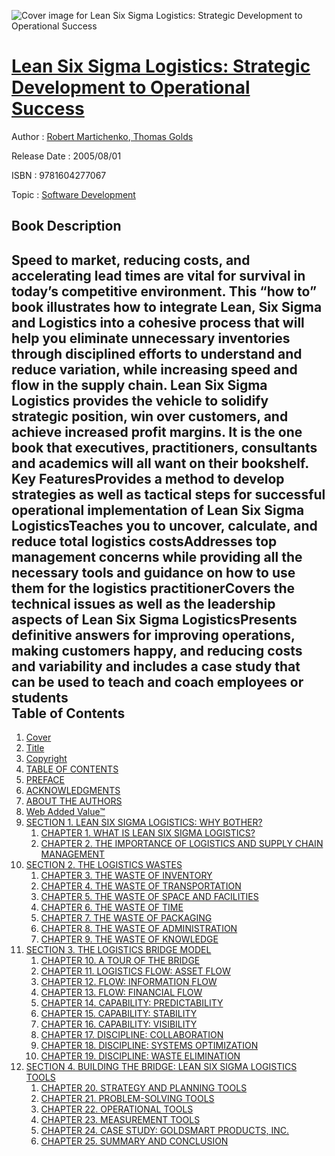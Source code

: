 ![Cover image for Lean Six Sigma Logistics: Strategic Development to Operational Success](https://imgdetail.ebookreading.net/cover/cover/software_development/EB9781604277067.jpg)

[Lean Six Sigma Logistics: Strategic Development to Operational Success](https://ebookreading.net/view/book/Lean+Six+Sigma+Logistics%3A+Strategic+Development+to+Operational+Success-EB9781604277067_1.html "Lean Six Sigma Logistics: Strategic Development to Operational Success")
====================================================================================================================

Author : [Robert Martichenko](https://ebookreading.net/search/author/Robert+Martichenko),[ Thomas Golds](https://ebookreading.net/search/author/+Thomas+Golds)

Release Date : 2005/08/01

ISBN : 9781604277067

Topic : [Software Development](https://ebookreading.net/search/category/software-development)

Book Description
-----------------

Speed to market, reducing costs, and accelerating lead times are vital for survival in today’s competitive environment. This “how to” book illustrates how to integrate Lean, Six Sigma and Logistics into a cohesive process that will help you eliminate unnecessary inventories through disciplined efforts to understand and reduce variation, while increasing speed and flow in the supply chain. Lean Six Sigma Logistics provides the vehicle to solidify strategic position, win over customers, and achieve increased profit margins. It is the one book that executives, practitioners, consultants and academics will all want on their bookshelf.
Key FeaturesProvides a method to develop strategies as well as tactical steps for successful operational implementation of Lean Six Sigma LogisticsTeaches you to uncover, calculate, and reduce total logistics costsAddresses top management concerns while providing all the necessary tools and guidance on how to use them for the logistics practitionerCovers the technical issues as well as the leadership aspects of Lean Six Sigma LogisticsPresents definitive answers for improving operations, making customers happy, and reducing costs and variability and includes a case study that can be used to teach and coach employees or students              
Table of Contents
-----------------

1. [Cover](https://ebookreading.net/view/book/Lean+Six+Sigma+Logistics%3A+Strategic+Development+to+Operational+Success-EB9781604277067_1.html)
1. [Title](https://ebookreading.net/view/book/Lean+Six+Sigma+Logistics%3A+Strategic+Development+to+Operational+Success-EB9781604277067_2.html#fm1)
1. [Copyright](https://ebookreading.net/view/book/Lean+Six+Sigma+Logistics%3A+Strategic+Development+to+Operational+Success-EB9781604277067_2.html#fm2)
1. [TABLE OF CONTENTS ](https://ebookreading.net/view/book/Lean+Six+Sigma+Logistics%3A+Strategic+Development+to+Operational+Success-EB9781604277067_2.html#fm3)
1. [PREFACE](https://ebookreading.net/view/book/Lean+Six+Sigma+Logistics%3A+Strategic+Development+to+Operational+Success-EB9781604277067_2.html#fm4)
1. [ACKNOWLEDGMENTS](https://ebookreading.net/view/book/Lean+Six+Sigma+Logistics%3A+Strategic+Development+to+Operational+Success-EB9781604277067_2.html#AK_1)
1. [ABOUT THE AUTHORS](https://ebookreading.net/view/book/Lean+Six+Sigma+Logistics%3A+Strategic+Development+to+Operational+Success-EB9781604277067_2.html#BI_1)
1. [Web Added Value™](https://ebookreading.net/view/book/Lean+Six+Sigma+Logistics%3A+Strategic+Development+to+Operational+Success-EB9781604277067_2.html#fm5)
1. [SECTION 1. LEAN SIX SIGMA LOGISTICS: WHY BOTHER?](https://ebookreading.net/view/book/Lean+Six+Sigma+Logistics%3A+Strategic+Development+to+Operational+Success-EB9781604277067_3.html#J978-1-932159-36-3_)
    1. [CHAPTER 1. WHAT IS LEAN SIX SIGMA LOGISTICS?](https://ebookreading.net/view/book/Lean+Six+Sigma+Logistics%3A+Strategic+Development+to+Operational+Success-EB9781604277067_3.html#J978-1-932159-36-3_)
    1. [CHAPTER 2. THE IMPORTANCE OF LOGISTICS AND SUPPLY CHAIN MANAGEMENT](https://ebookreading.net/view/book/Lean+Six+Sigma+Logistics%3A+Strategic+Development+to+Operational+Success-EB9781604277067_4.html#J978-1-932159-36-3_)
1. [SECTION 2. THE LOGISTICS WASTES](https://ebookreading.net/view/book/Lean+Six+Sigma+Logistics%3A+Strategic+Development+to+Operational+Success-EB9781604277067_5.html#J978-1-932159-36-3_)
    1. [CHAPTER 3. THE WASTE OF INVENTORY](https://ebookreading.net/view/book/Lean+Six+Sigma+Logistics%3A+Strategic+Development+to+Operational+Success-EB9781604277067_5.html#J978-1-932159-36-3_)
    1. [CHAPTER 4. THE WASTE OF TRANSPORTATION](https://ebookreading.net/view/book/Lean+Six+Sigma+Logistics%3A+Strategic+Development+to+Operational+Success-EB9781604277067_6.html#J978-1-932159-36-3_)
    1. [CHAPTER 5. THE WASTE OF SPACE AND FACILITIES](https://ebookreading.net/view/book/Lean+Six+Sigma+Logistics%3A+Strategic+Development+to+Operational+Success-EB9781604277067_7.html#J978-1-932159-36-3_)
    1. [CHAPTER 6. THE WASTE OF TIME](https://ebookreading.net/view/book/Lean+Six+Sigma+Logistics%3A+Strategic+Development+to+Operational+Success-EB9781604277067_8.html#J978-1-932159-36-3_)
    1. [CHAPTER 7. THE WASTE OF PACKAGING](https://ebookreading.net/view/book/Lean+Six+Sigma+Logistics%3A+Strategic+Development+to+Operational+Success-EB9781604277067_9.html#J978-1-932159-36-3_)
    1. [CHAPTER 8. THE WASTE OF ADMINISTRATION](https://ebookreading.net/view/book/Lean+Six+Sigma+Logistics%3A+Strategic+Development+to+Operational+Success-EB9781604277067_10.html#J978-1-932159-36-3_)
    1. [CHAPTER 9. THE WASTE OF KNOWLEDGE](https://ebookreading.net/view/book/Lean+Six+Sigma+Logistics%3A+Strategic+Development+to+Operational+Success-EB9781604277067_11.html#J978-1-932159-36-3_)
1. [SECTION 3. THE LOGISTICS BRIDGE MODEL](https://ebookreading.net/view/book/Lean+Six+Sigma+Logistics%3A+Strategic+Development+to+Operational+Success-EB9781604277067_12.html#J978-1-932159-36-3_)
    1. [CHAPTER 10. A TOUR OF THE BRIDGE](https://ebookreading.net/view/book/Lean+Six+Sigma+Logistics%3A+Strategic+Development+to+Operational+Success-EB9781604277067_12.html#J978-1-932159-36-3_)
    1. [CHAPTER 11. LOGISTICS FLOW: ASSET FLOW](https://ebookreading.net/view/book/Lean+Six+Sigma+Logistics%3A+Strategic+Development+to+Operational+Success-EB9781604277067_13.html#J978-1-932159-36-3_)
    1. [CHAPTER 12. FLOW: INFORMATION FLOW](https://ebookreading.net/view/book/Lean+Six+Sigma+Logistics%3A+Strategic+Development+to+Operational+Success-EB9781604277067_14.html#J978-1-932159-36-3_)
    1. [CHAPTER 13. FLOW: FINANCIAL FLOW](https://ebookreading.net/view/book/Lean+Six+Sigma+Logistics%3A+Strategic+Development+to+Operational+Success-EB9781604277067_15.html#J978-1-932159-36-3_)
    1. [CHAPTER 14. CAPABILITY: PREDICTABILITY](https://ebookreading.net/view/book/Lean+Six+Sigma+Logistics%3A+Strategic+Development+to+Operational+Success-EB9781604277067_16.html#J978-1-932159-36-3_)
    1. [CHAPTER 15. CAPABILITY: STABILITY](https://ebookreading.net/view/book/Lean+Six+Sigma+Logistics%3A+Strategic+Development+to+Operational+Success-EB9781604277067_17.html#J978-1-932159-36-3_)
    1. [CHAPTER 16. CAPABILITY: VISIBILITY](https://ebookreading.net/view/book/Lean+Six+Sigma+Logistics%3A+Strategic+Development+to+Operational+Success-EB9781604277067_18.html#J978-1-932159-36-3_)
    1. [CHAPTER 17. DISCIPLINE: COLLABORATION](https://ebookreading.net/view/book/Lean+Six+Sigma+Logistics%3A+Strategic+Development+to+Operational+Success-EB9781604277067_19.html#J978-1-932159-36-3_)
    1. [CHAPTER 18. DISCIPLINE: SYSTEMS OPTIMIZATION](https://ebookreading.net/view/book/Lean+Six+Sigma+Logistics%3A+Strategic+Development+to+Operational+Success-EB9781604277067_20.html#J978-1-932159-36-3_)
    1. [CHAPTER 19. DISCIPLINE: WASTE ELIMINATION](https://ebookreading.net/view/book/Lean+Six+Sigma+Logistics%3A+Strategic+Development+to+Operational+Success-EB9781604277067_21.html#J978-1-932159-36-3_)
1. [SECTION 4. BUILDING THE BRIDGE: LEAN SIX SIGMA LOGISTICS TOOLS](https://ebookreading.net/view/book/Lean+Six+Sigma+Logistics%3A+Strategic+Development+to+Operational+Success-EB9781604277067_22.html#J978-1-932159-36-3_)
    1. [CHAPTER 20. STRATEGY AND PLANNING TOOLS](https://ebookreading.net/view/book/Lean+Six+Sigma+Logistics%3A+Strategic+Development+to+Operational+Success-EB9781604277067_22.html#J978-1-932159-36-3_)
    1. [CHAPTER 21. PROBLEM-SOLVING TOOLS](https://ebookreading.net/view/book/Lean+Six+Sigma+Logistics%3A+Strategic+Development+to+Operational+Success-EB9781604277067_23.html#J978-1-932159-36-3_)
    1. [CHAPTER 22. OPERATIONAL TOOLS](https://ebookreading.net/view/book/Lean+Six+Sigma+Logistics%3A+Strategic+Development+to+Operational+Success-EB9781604277067_24.html#J978-1-932159-36-3_)
    1. [CHAPTER 23. MEASUREMENT TOOLS](https://ebookreading.net/view/book/Lean+Six+Sigma+Logistics%3A+Strategic+Development+to+Operational+Success-EB9781604277067_25.html#J978-1-932159-36-3_)
    1. [CHAPTER 24. CASE STUDY: GOLDSMART PRODUCTS, INC.](https://ebookreading.net/view/book/Lean+Six+Sigma+Logistics%3A+Strategic+Development+to+Operational+Success-EB9781604277067_26.html#J978-1-932159-36-3_)
    1. [CHAPTER 25. SUMMARY AND CONCLUSION](https://ebookreading.net/view/book/Lean+Six+Sigma+Logistics%3A+Strategic+Development+to+Operational+Success-EB9781604277067_27.html#J978-1-932159-36-3_)
